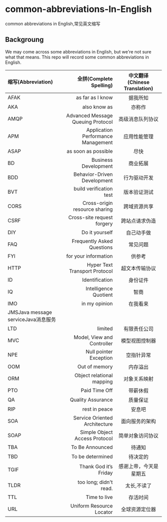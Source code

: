 # common-abbreviations-In-English
common abbreviations in English,常见英文缩写

## Backgroung
We may come across some abbreviations in English, but we're not sure what that means. This repo will record some common abbreviations in English.

|缩写(Abbreviation)|全拼(Complete Spelling)|中文翻译(Chinese Translation)|
| :------| ------: | :------: |
|AFAK |as far as I know |据我所知 |
|AKA |also know as |亦称作 |
|AMQP |Advanced Message Queuing Protocol |高级消息队列协议 |
|APM |Application Performance Management | 应用性能管理 |
|ASAP |as soon as possible |尽快 |
|BD |Business Development |商业拓展 |
|BDD |Behavior-Driven Development |行为驱动开发 |
|BVT |build verification test |版本验证测试 |
|CORS |Cross-origin resource sharing |跨域资源共享 |
|CSRF |Cross-site request forgery |跨站点请求伪造 |
|DIY |Do it yourself |自己动手做 |
|FAQ |Frequently Asked Questions |常见问题 |
|FYI |for your information |供参考 |
|HTTP |Hyper Text Transport Protocol |超文本传输协议 |
|ID |Identification |身份证件 |
|IQ |Intelligence Quotient |智商 |
|IMO |in my opinion |在我看来 |
|JMSJava message serviceJava消息服务 |
|LTD |limited |有限责任公司 |
|MVC |Model, View and Controller |模型视图控制器 |
|NPE |Null pointer Exception |空指针异常 |
|OOM |Out of memory |内存溢出 |
|ORM |Object relational mapping |对象关系映射 |
|PTO |Paid Time Off |带薪休假 |
|QA |Quality Assurance |质量保证 |
|RIP |rest in peace |安息吧 |
|SOA |Service Oriented Architecture |面向服务的架构 |
|SOAP |Simple Object Access Protocol |简单对象访问协议 |
|TBA |To Be Announced |待通知 |
|TBD |To be determined |待决定的 |
|TGIF |Thank God it’s Friday |感谢上帝，今天是星期五 |
|TLDR |too long; didn't read. |太长,不读了 |
|TTL |Time to live |存活时间 |
|URL |Uniform Resource Locator |全球资源定位器 |
